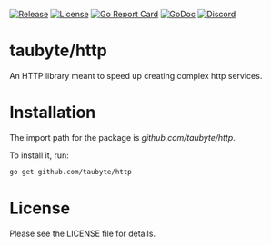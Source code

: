 
[![Release](https://img.shields.io/github/release/taubyte/http.svg)](https://github.com/taubyte/http/releases)
[![License](https://img.shields.io/github/license/taubyte/http)](LICENSE)
[![Go Report Card](https://goreportcard.com/badge/taubyte/http)](https://goreportcard.com/report/taubyte/http)
[![GoDoc](https://godoc.org/github.com/taubyte/http?status.svg)](https://pkg.go.dev/github.com/taubyte/http)
[![Discord](https://img.shields.io/discord/973677117722202152?color=%235865f2&label=discord)](https://tau.link/discord)

# taubyte/http

An HTTP library meant to speed up creating complex http services. 

# Installation
The import path for the package is *github.com/taubyte/http*.

To install it, run:
```bash
go get github.com/taubyte/http
```

# License
Please see the LICENSE file for details.
